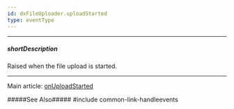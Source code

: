 ```yaml
---
id: dxFileUploader.uploadStarted
type: eventType
---
```

---
##### shortDescription
Raised when the file upload is started.

---
Main article: [onUploadStarted](/api-reference/10%20UI%20Widgets/dxFileUploader/1%20Configuration/onUploadStarted.md '/Documentation/ApiReference/UI_Components/dxFileUploader/Configuration/#onUploadStarted')

#####See Also#####
#include common-link-handleevents